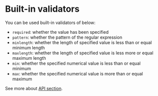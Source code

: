 # Built-in validators

You can be used built-in validators of below:

- `required`: whether the value has been specified
- `pattern`: whether the pattern of the regular expression
- `minlength`: whether the length of specified value is less than or equal minimum length
- `maxlength`: whether the length of specified value is less more or equal maximum length
- `min`: whether the specified numerical value is less than or equal minimum
- `max`: whether the specified numerical value is more than or equal maximum

See more about [API section](/api.html#buildin-validators).
